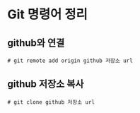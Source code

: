 # Git 명령어 정리
## github와 연결
~~~~
# git remote add origin github 저장소 url
~~~~
## github 저장소 복사
~~~~
# git clone github 저장소 url
~~~~
